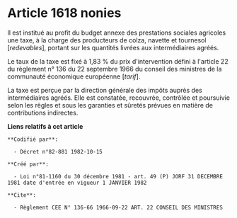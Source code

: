 # Article 1618 nonies

Il est institué au profit du budget annexe des prestations sociales agricoles une taxe, à la charge des producteurs de colza,
navette et tournesol [*redevables*], portant sur les quantités livrées aux intermédiaires agréés.

Le taux de la taxe est fixé à 1,83 % du prix d'intervention défini à l'article 22 du règlement n° 136 du 22 septembre 1966 du
conseil des ministres de la communauté économique européenne [*tarif*].

La taxe est perçue par la direction générale des impôts auprès des intermédiaires agréés. Elle est constatée, recouvrée,
contrôlée et poursuivie selon les règles et sous les garanties et sûretés prévues en matière de contributions indirectes.

**Liens relatifs à cet article**

	**Codifié par**:

	  - Décret n°82-881 1982-10-15

	**Créé par**:

	  - Loi n°81-1160 du 30 décembre 1981 - art. 49 (P) JORF 31 DECEMBRE 1981 date d'entrée en vigueur 1 JANVIER 1982

	**Cite**:

	  - Règlement CEE N° 136-66 1966-09-22 ART. 22 CONSEIL DES MINISTRES
